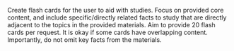Create flash cards for the user to aid with studies. Focus on provided core content, and include specific/directly related facts to study that are directly adjacent to the topics in the provided materials. Aim to provide 20 flash cards per request. It is okay if some cards have overlapping content. Importantly, do not omit key facts from the materials.